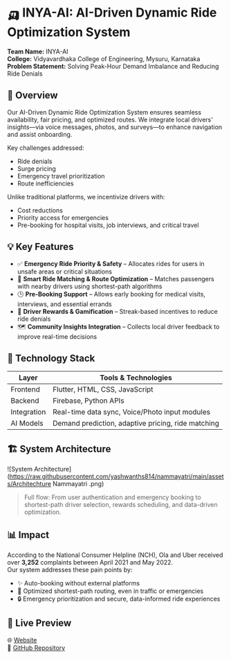 # 🛺 INYA-AI: AI-Driven Dynamic Ride Optimization System

**Team Name:** INYA-AI  
**College:** Vidyavardhaka College of Engineering, Mysuru, Karnataka  
**Problem Statement:** Solving Peak-Hour Demand Imbalance and Reducing Ride Denials


## 🚀 Overview

Our AI-Driven Dynamic Ride Optimization System ensures seamless availability, fair pricing, and optimized routes. We integrate local drivers' insights—via voice messages, photos, and surveys—to enhance navigation and assist onboarding.

Key challenges addressed:
- Ride denials
- Surge pricing
- Emergency travel prioritization
- Route inefficiencies

Unlike traditional platforms, we incentivize drivers with:
- Cost reductions
- Priority access for emergencies
- Pre-booking for hospital visits, job interviews, and critical travel


## 💡 Key Features

- ✅ **Emergency Ride Priority & Safety** – Allocates rides for users in unsafe areas or critical situations  
- 🧭 **Smart Ride Matching & Route Optimization** – Matches passengers with nearby drivers using shortest-path algorithms  
- 🕒 **Pre-Booking Support** – Allows early booking for medical visits, interviews, and essential errands  
- 🎯 **Driver Rewards & Gamification** – Streak-based incentives to reduce ride denials  
- 🗺️ **Community Insights Integration** – Collects local driver feedback to improve real-time decisions


## 🧠 Technology Stack

| Layer       | Tools & Technologies                            |
|-------------|--------------------------------------------------|
| Frontend    | Flutter, HTML, CSS, JavaScript                   |
| Backend     | Firebase, Python APIs                            |
| Integration | Real-time data sync, Voice/Photo input modules   |
| AI Models   | Demand prediction, adaptive pricing, ride matching |


## 🏗️ System Architecture

![System Architecture](https://raw.githubusercontent.com/yashwanths814/nammayatri/main/assets/Architechture Nammayatri
.png)

> Full flow: From user authentication and emergency booking to shortest-path driver selection, rewards scheduling, and data-driven optimization.


## 📊 Impact

According to the National Consumer Helpline (NCH), Ola and Uber received over **3,252** complaints between April 2021 and May 2022.  
Our system addresses these pain points by:

- ✨ Auto-booking without external platforms  
- 🚦 Optimized shortest-path routing, even in traffic or emergencies  
- 🔒 Emergency prioritization and secure, data-informed ride experiences  


## 🔗 Live Preview

🌐 [Website](https://yashwanths814.github.io/nammayatri/)  
📂 [GitHub Repository](https://github.com/yashwanths814/nammayatri)

